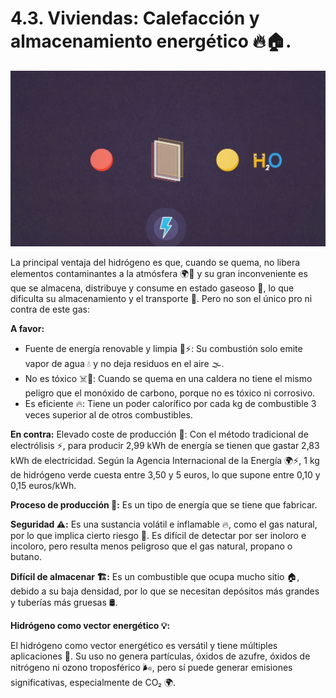 # 4.3. Viviendas: Calefacción y almacenamiento energético 🔥🏠.

<p align="center">
  <img src="/img/vector.jpeg" alt="![vector](img/vector.jpeg)" />
</p>  

La principal ventaja del hidrógeno es que, cuando se quema, no libera elementos contaminantes a la atmósfera 🌍💨 y su gran inconveniente es que se almacena, distribuye y consume en estado gaseoso 💨, lo que dificulta su almacenamiento y el transporte 🚚. Pero no son el único pro ni contra de este gas:

**A favor:**
- Fuente de energía renovable y limpia 🌱⚡: Su combustión solo emite vapor de agua 💧 y no deja residuos en el aire 🌫️.
- No es tóxico ☠️🚫: Cuando se quema en una caldera no tiene el mismo peligro que el monóxido de carbono, porque no es tóxico ni corrosivo.
- Es eficiente 🔥: Tiene un poder calorífico por cada kg de combustible 3 veces superior al de otros combustibles.

**En contra:**
Elevado coste de producción 💸: Con el método tradicional de electrólisis ⚡, para producir 2,99 kWh de energía se tienen que gastar 2,83 kWh de electricidad. Según la Agencia Internacional de la Energía 🌍⚡, 1 kg de hidrógeno verde cuesta entre 3,50 y 5 euros, lo que supone entre 0,10 y 0,15 euros/kWh.
    
**Proceso de producción 🔧:** 
Es un tipo de energía que se tiene que fabricar.

**Seguridad ⚠️:** 
Es una sustancia volátil e inflamable 🔥, como el gas natural, por lo que implica cierto riesgo 🚨. Es difícil de detectar por ser inoloro e incoloro, pero resulta menos peligroso que el gas natural, propano o butano.

**Difícil de almacenar 🏗️:** 
Es un combustible que ocupa mucho sitio 🏠, debido a su baja densidad, por lo que se necesitan depósitos más grandes y tuberías más gruesas 🛢️.

**Hidrógeno como vector energético 💡:**

El hidrógeno como vector energético es versátil y tiene múltiples aplicaciones 🔄. Su uso no genera partículas, óxidos de azufre, óxidos de nitrógeno ni ozono troposférico 🌬️, pero sí puede generar emisiones significativas, especialmente de CO₂ 🌍.
